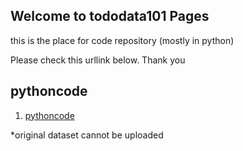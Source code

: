 ## Welcome to tododata101 Pages

this is the place for code repository (mostly in python)

Please check this urllink below. 
Thank you

## pythoncode
1. [pythoncode](https://github.com/tododata101/tododata101.github.io/tree/master/pythoncode) 

*original dataset cannot be uploaded
